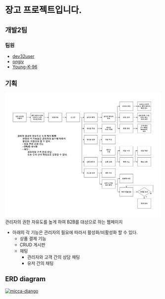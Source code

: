 # 장고 프로젝트입니다. 

## 개발2팀

### 팀원
- [dev32user](https://github.com/dev32user)
- [ongiv](https://github.com/ongiv/)
- [Young-K-96](https://github.com/Young-K-96)

## 기획
![flow_chart.png](/flow_chart.png)
관리자의 권한 자유도를 높게 하여 B2B를 대상으로 하는 웹페이지
  - 아래의 각 기능은 관리자의 필요에 따라서 활성화/비활성화 할 수 있다. 
    - 상품 결제 기능
    - CRUD 게시판
    - 채팅
      - 관리자와 고객 간의 상담 채팅
      - 유저 간의 채팅
     
## ERD diagram

[![micca-django](https://user-images.githubusercontent.com/87305038/214801100-ec81769b-bd7f-48bc-8989-adac76df305f.png)](https://www.erdcloud.com/d/38hvuASnKZuqjgnsY)
